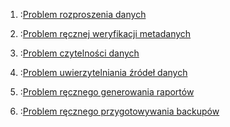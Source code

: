 1. :[Problem rozproszenia danych](problemy/P0001.problem.dostepu.do.danych.z.roznych.zrodel.md)

2. :[Problem ręcznej weryfikacji metadanych](problemy/P0002.problem.recznej.weryfikacji.metadanych.md)

3. :[Problem czytelności danych](problemy/P0003.problem.czytelnosci.danych.md)

4. :[Problem uwierzytelniania źródeł danych](problemy/P0004.problem.uwierzytelniania.zrodel.danych.md)

5. :[Problem ręcznego generowania raportów](problemy/P0005.problem.recznego.generowania.raportow.md)

6. :[Problem ręcznego przygotowywania backupów](problemy/P0006.problem.recznego.przygotowywania.backupow.md)